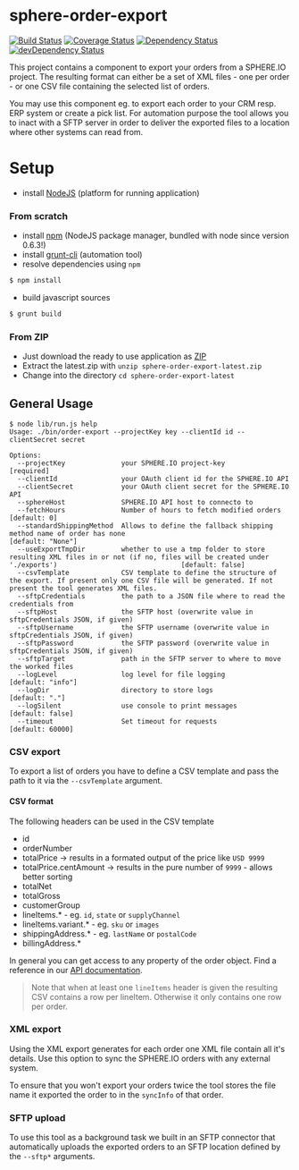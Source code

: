 sphere-order-export
===================

[![Build Status](https://travis-ci.org/sphereio/sphere-order-export.png?branch=master)](https://travis-ci.org/sphereio/sphere-order-export) [![Coverage Status](https://coveralls.io/repos/sphereio/sphere-order-export/badge.png)](https://coveralls.io/r/sphereio/sphere-order-export) [![Dependency Status](https://david-dm.org/sphereio/sphere-order-export.svg)](https://david-dm.org/sphereio/sphere-order-export) [![devDependency Status](https://david-dm.org/sphereio/sphere-order-export/dev-status.svg)](https://david-dm.org/sphereio/sphere-order-export#info=devDependencies)

This project contains a component to export your orders from a SPHERE.IO project. The resulting format can either be a set of XML files - one per order - or one CSV file containing the selected list of orders.

You may use this component eg. to export each order to your CRM resp. ERP system or create a pick list.
For automation purpose the tool allows you to inact with a SFTP server in order to deliver the exported files to a location where other systems can read from.


# Setup

* install [NodeJS](http://support.sphere.io/knowledgebase/articles/307722-install-nodejs-and-get-a-component-running) (platform for running application)

### From scratch

* install [npm](http://gruntjs.com/getting-started) (NodeJS package manager, bundled with node since version 0.6.3!)
* install [grunt-cli](http://gruntjs.com/getting-started) (automation tool)
*  resolve dependencies using `npm`
```bash
$ npm install
```
* build javascript sources
```bash
$ grunt build
```

### From ZIP

* Just download the ready to use application as [ZIP](https://github.com/sphereio/sphere-order-export/archive/latest.zip)
* Extract the latest.zip with `unzip sphere-order-export-latest.zip`
* Change into the directory `cd sphere-order-export-latest`

## General Usage

```
$ node lib/run.js help
Usage: ./bin/order-export --projectKey key --clientId id --clientSecret secret

Options:
  --projectKey              your SPHERE.IO project-key                                                                                                                        [required]
  --clientId                your OAuth client id for the SPHERE.IO API
  --clientSecret            your OAuth client secret for the SPHERE.IO API
  --sphereHost              SPHERE.IO API host to connecto to
  --fetchHours              Number of hours to fetch modified orders                                                                                                          [default: 0]
  --standardShippingMethod  Allows to define the fallback shipping method name of order has none                                                                              [default: "None"]
  --useExportTmpDir         whether to use a tmp folder to store resulting XML files in or not (if no, files will be created under './exports')                               [default: false]
  --csvTemplate             CSV template to define the structure of the export. If present only one CSV file will be generated. If not present the tool generates XML files.
  --sftpCredentials         the path to a JSON file where to read the credentials from
  --sftpHost                the SFTP host (overwrite value in sftpCredentials JSON, if given)
  --sftpUsername            the SFTP username (overwrite value in sftpCredentials JSON, if given)
  --sftpPassword            the SFTP password (overwrite value in sftpCredentials JSON, if given)
  --sftpTarget              path in the SFTP server to where to move the worked files
  --logLevel                log level for file logging                                                                                                                        [default: "info"]
  --logDir                  directory to store logs                                                                                                                           [default: "."]
  --logSilent               use console to print messages                                                                                                                     [default: false]
  --timeout                 Set timeout for requests                                                                                                                          [default: 60000]
```

### CSV export

To export a list of orders you have to define a CSV template and pass the path to it via the `--csvTemplate` argument.

#### CSV format

The following headers can be used in the CSV template
- id
- orderNumber
- totalPrice -> results in a formated output of the price like `USD 9999`
- totalPrice.centAmount -> results in the pure number of `9999` - allows better sorting
- totalNet
- totalGross
- customerGroup
- lineItems.* - eg. `id`, `state` or `supplyChannel`
- lineItems.variant.* - eg. `sku` or `images`
- shippingAddress.* - eg. `lastName` or `postalCode`
- billingAddress.*

In general you can get access to any property of the order object. Find a reference in our [API documentation](http://dev.sphere.io/http-api-projects-orders.html#order).

> Note that when at least one `lineItems` header is given the resulting CSV contains a row per lineItem. Otherwise it only contains one row per order.

### XML export

Using the XML export generates for each order one XML file contain all it's details.
Use this option to sync the SPHERE.IO orders with any external system.

To ensure that you won't export your orders twice the tool stores the file name it exported the order to in the `syncInfo` of that order.

### SFTP upload

To use this tool as a background task we built in an SFTP connector that automatically uploads the exported orders to an SFTP location defined by the `--sftp*` arguments.
